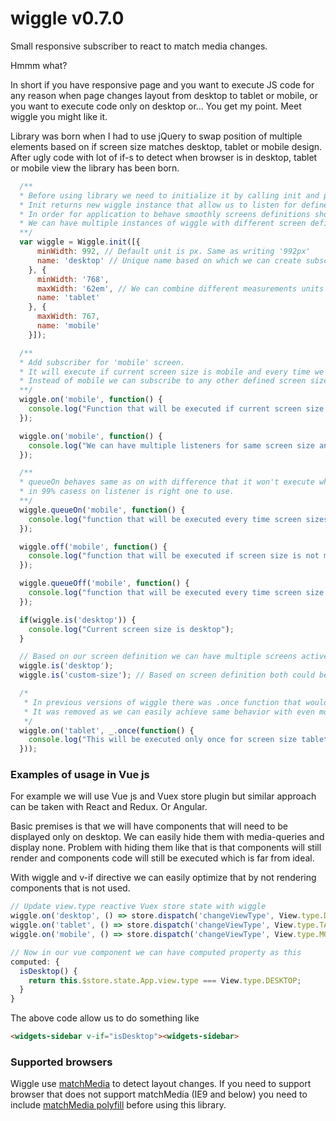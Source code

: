 # wiggle v0.7.0

Small responsive subscriber to react to match media changes.

Hmmm what?

In short if you have responsive page and you want to execute JS code for any reason when page changes layout from desktop to tablet or mobile, or you want to execute code only on desktop or... You get my point. Meet wiggle you might like it.

Library was born when I had to use jQuery to swap position of multiple elements based on if screen size matches desktop, tablet or mobile design. After ugly code with lot of if-s to detect when browser is in desktop, tablet or mobile view the library has been born.


```javascript
  /**
  * Before using library we need to initialize it by calling init and passing our application screen definitions.
  * Init returns new wiggle instance that allow us to listen for defined screens definitions
  * In order for application to behave smoothly screens definitions should match application CSS breakpoints.
  * We can have multiple instances of wiggle with different screen definitions. In 99% only one instance is required and desired.
  **/
  var wiggle = Wiggle.init([{
      minWidth: 992, // Default unit is px. Same as writing '992px'
      name: 'desktop' // Unique name based on which we can create subscriptions. Name can be any string that is valid JS object property name and it have to be unique for each screen.
    }, {
      minWidth: '768',
      maxWidth: '62em', // We can combine different measurements units but it does not mean we should!
      name: 'tablet'
    }, {
      maxWidth: 767,
      name: 'mobile'
    }]);

  /**
  * Add subscriber for 'mobile' screen.
  * It will execute if current screen size is mobile and every time we switch from some other screens size to mobile.
  * Instead of mobile we can subscribe to any other defined screen size like 'desktop' or 'tablet'
  **/
  wiggle.on('mobile', function() {
    console.log("Function that will be executed if current screen size is mobile and every time screen sizes switches to mobile");
  });

  wiggle.on('mobile', function() {
    console.log("We can have multiple listeners for same screen size and each will be executed.");
  });

  /**
  * queueOn behaves same as on with difference that it won't execute when declared only when screen size changes from some other screen size to defined screen size.
  * in 99% casess on listener is right one to use.
  **/
  wiggle.queueOn('mobile', function() {
    console.log("function that will be executed every time screen sizes switches to mobile size");
  });

  wiggle.off('mobile', function() {
    console.log("function that will be executed if screen size is not mobile and every time screen size stops being mobile");
  });

  wiggle.queueOff('mobile', function() {
    console.log("function that will be executed every time screen size stops being mobile");
  });

  if(wiggle.is('desktop')) {
    console.log("Current screen size is desktop");
  }

  // Based on our screen definition we can have multiple screens active at the same time
  wiggle.is('desktop');
  wiggle.is('custom-size'); // Based on screen definition both could be true.

  /*
   * In previous versions of wiggle there was .once function that would execute only once when we match screen size.
   * It was removed as we can easily achieve same behavior with even more flexibility by using lodash once or similar solutions.
   */
  wiggle.on('tablet', _.once(function() {
    console.log("This will be executed only once for screen size tablet");
  }));
```

### Examples of usage in Vue js

For example we will use Vue js and Vuex store plugin but similar approach can be taken with React and Redux. Or Angular.

Basic premises is that we will have components that will need to be displayed only on desktop.
We can easily hide them with media-queries and display none. Problem with hiding them like that is that components will still render and components code will still be executed which is far from ideal.

With wiggle and v-if directive we can easily optimize that by not rendering components that is not used.

```javascript
// Update view.type reactive Vuex store state with wiggle
wiggle.on('desktop', () => store.dispatch('changeViewType', View.type.DESKTOP));
wiggle.on('tablet', () => store.dispatch('changeViewType', View.type.TABLET));
wiggle.on('mobile', () => store.dispatch('changeViewType', View.type.MOBILE));

// Now in our vue component we can have computed property as this
computed: {
  isDesktop() {
    return this.$store.state.App.view.type === View.type.DESKTOP;
  }
}
```

The above code allow us to do something like


```html
<widgets-sidebar v-if="isDesktop"><widgets-sidebar>
```


### Supported browsers

Wiggle use [matchMedia](https://developer.mozilla.org/en-US/docs/Web/API/Window/matchMedia) to detect layout changes.
If you need to support browser that does not support matchMedia (IE9 and below) you need to include [matchMedia polyfill](https://github.com/paulirish/matchMedia.js) before using this library.

